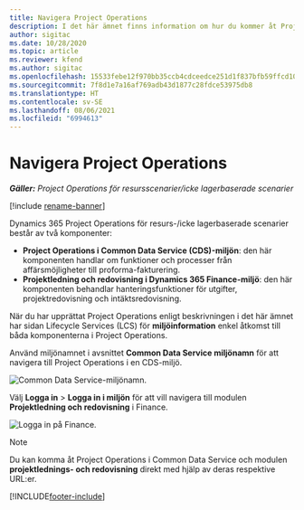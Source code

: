 ```yaml
---
title: Navigera Project Operations
description: I det här ämnet finns information om hur du kommer åt Project Operations från Lifecycle Services.
author: sigitac
ms.date: 10/28/2020
ms.topic: article
ms.reviewer: kfend
ms.author: sigitac
ms.openlocfilehash: 15533febe12f970bb35ccb4cdceedce251d1f837bfb59ffcd10e633eec1a3a92
ms.sourcegitcommit: 7f8d1e7a16af769adb43d1877c28fdce53975db8
ms.translationtype: HT
ms.contentlocale: sv-SE
ms.lasthandoff: 08/06/2021
ms.locfileid: "6994613"
---
```

# <a name="navigate-project-operations"></a>Navigera Project Operations

_**Gäller:** Project Operations för resursscenarier/icke lagerbaserade scenarier_

[!include [rename-banner](~/includes/cc-data-platform-banner.md)]

Dynamics 365 Project Operations för resurs-/icke lagerbaserade scenarier består av två komponenter: 

 - **Project Operations i Common Data Service (CDS)-miljön**: den här komponenten handlar om funktioner och processer från affärsmöjligheter till proforma-fakturering. 
 - **Projektledning och redovisning i Dynamics 365 Finance-miljö**: den här komponenten behandlar hanteringsfunktioner för utgifter, projektredovisning och intäktsredovisning. 

När du har upprättat Project Operations enligt beskrivningen i det här ämnet har sidan Lifecycle Services (LCS) för **miljöinformation** enkel åtkomst till båda komponenterna i Project Operations.  

Använd miljönamnet i avsnittet **Common Data Service miljönamn** för att navigera till Project Operations i en CDS-miljö. 

  ![Common Data Service-miljönamn.](./media/environment-name.PNG)

Välj **Logga in** > **Logga in i miljön** för att vill navigera till modulen **Projektledning och redovisning** i Finance.  

   ![Logga in på Finance.](./media/environment-login.PNG)

> [!NOTE]
> Du kan komma åt Project Operations i Common Data Service och modulen **projektlednings- och redovisning** direkt med hjälp av deras respektive URL:er. 


[!INCLUDE[footer-include](../includes/footer-banner.md)]